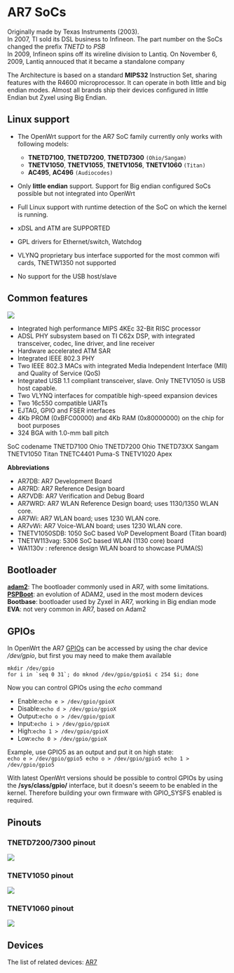 # AR7 SoCs

Originally made by Texas Instruments (2003).  
In 2007, TI sold its DSL business to Infineon. The part number on the SoCs changed the prefix *TNETD* to *PSB*  
In 2009, Infineon spins off its wireline division to Lantiq. On November 6, 2009, Lantiq annouced that it became a standalone company

The Architecture is based on a standard **MIPS32** Instruction Set, sharing features with the R4600 microprocessor. It can operate in both little and big endian modes. Almost all brands ship their devices configured in little Endian but Zyxel using Big Endian.

## Linux support

- The OpenWrt support for the AR7 SoC family currently only works with following models:
  
  - **TNETD7100**, **TNETD7200**, **TNETD7300** `(Ohio/Sangam)`
  - **TNETV1050**, **TNETV1055**, **TNETV1056**, **TNETV1060** `(Titan)`
  - **AC495**, **AC496** `(Audiocodes)`
- Only **little endian** support. Support for Big endian configured SoCs possible but not integrated into OpenWrt
- Full Linux support with runtime detection of the SoC on which the kernel is running.
- xDSL and ATM are SUPPORTED
- GPL drivers for Ethernet/switch, Watchdog
- VLYNQ proprietary bus interface supported for the most common wifi cards, TNETW1350 not supported
- No support for the USB host/slave

## Common features

[![](/_media/media/doc/hardware/tnetd73xx-block-diagram.png?w=700&tok=4f63a6)](/_media/media/doc/hardware/tnetd73xx-block-diagram.png "media:doc:hardware:tnetd73xx-block-diagram.png")

- Integrated high performance MIPS 4KEc 32-Bit RISC processor
- ADSL PHY subsystem based on TI C62x DSP, with integrated transceiver, codec, line driver, and line receiver
- Hardware accelerated ATM SAR
- Integrated IEEE 802.3 PHY
- Two IEEE 802.3 MACs with integrated Media Independent Interface (MII) and Quality of Service (QoS)
- Integrated USB 1.1 compliant transceiver, slave. Only TNETV1050 is USB host capable.
- Two VLYNQ interfaces for compatible high-speed expansion devices
- Two 16c550 compatible UARTs
- EJTAG, GPIO and FSER interfaces
- 4Kb PROM (0xBFC00000) and 4Kb RAM (0x80000000) on the chip for boot purposes
- 324 BGA with 1.0-mm ball pitch

SoC codename TNETD7100 Ohio TNETD7200 Ohio TNETD73XX Sangam TNETV1050 Titan TNETC4401 Puma-S TNETV1020 Apex

**Abbreviations**

- AR7DB: AR7 Development Board
- AR7RD: AR7 Reference Design board
- AR7VDB: AR7 Verification and Debug Board
- AR7WRD: AR7 WLAN Reference Design board; uses 1130/1350 WLAN core.
- AR7Wi: AR7 WLAN board; uses 1230 WLAN core.
- AR7vWi: AR7 Voice-WLAN board; uses 1230 WLAN core.
- TNETV1050SDB: 1050 SoC based VoP Development Board (Titan board)
- TNETW113vag: 5306 SoC based WLAN (1130 core) board
- WA1130v : reference design WLAN board to showcase PUMA(S)

## Bootloader

[**adam2**](/docs/techref/bootloader/adam2 "docs:techref:bootloader:adam2"): The bootloader commonly used in AR7, with some limitations.  
[**PSPBoot**](/docs/techref/bootloader/pspboot "docs:techref:bootloader:pspboot"): an evolution of ADAM2, used in the most modern devices  
**Bootbase**: bootloader used by Zyxel in AR7, working in Big endian mode  
**EVA**: not very common in AR7, based on Adam2

## GPIOs

In OpenWrt the AR7 [GPIOs](/docs/techref/hardware/port.gpio "docs:techref:hardware:port.gpio") can be accessed by using the char device */dev/gpio*, but first you may need to make them available

```
mkdir /dev/gpio
for i in `seq 0 31`; do mknod /dev/gpio/gpio$i c 254 $i; done
```

Now you can control GPIOs using the *echo* command

- Enable:`echo e > /dev/gpio/gpioX`
- Disable:`echo d > /dev/gpio/gpioX`
- Output:`echo o > /dev/gpio/gpioX`
- Input:`echo i > /dev/gpio/gpioX`
- High:`echo 1 > /dev/gpio/gpioX`
- Low:`echo 0 > /dev/gpio/gpioX`

Example, use GPIO5 as an output and put it on high state:  
`echo e > /dev/gpio/gpio5 echo o > /dev/gpio/gpio5 echo 1 > /dev/gpio/gpio5`

With latest OpenWrt versions should be possible to control GPIOs by using the **/sys/class/gpio/** interface, but it doesn's seeem to be enabled in the kernel. Therefore building your own firmware with GPIO\_SYSFS enabled is required.

## Pinouts

### TNETD7200/7300 pinout

[![](/_media/media/datasheets/tnetd7300-pinout.png?w=600&tok=bbab84)](/_media/media/datasheets/tnetd7300-pinout.png "media:datasheets:tnetd7300-pinout.png")

### TNETV1050 pinout

[![](/_media/media/datasheets/tnetv1050_pinout.png?w=600&tok=78f9b9)](/_media/media/datasheets/tnetv1050_pinout.png "media:datasheets:tnetv1050_pinout.png")

### TNETV1060 pinout

[![](/_media/media/datasheets/tnetv1060_pinout.png?w=600&tok=e06bf7)](/_media/media/datasheets/tnetv1060_pinout.png "media:datasheets:tnetv1060_pinout.png")

## Devices

The list of related devices: [AR7](/tag/ar7?do=showtag&tag=AR7 "tag:ar7")
